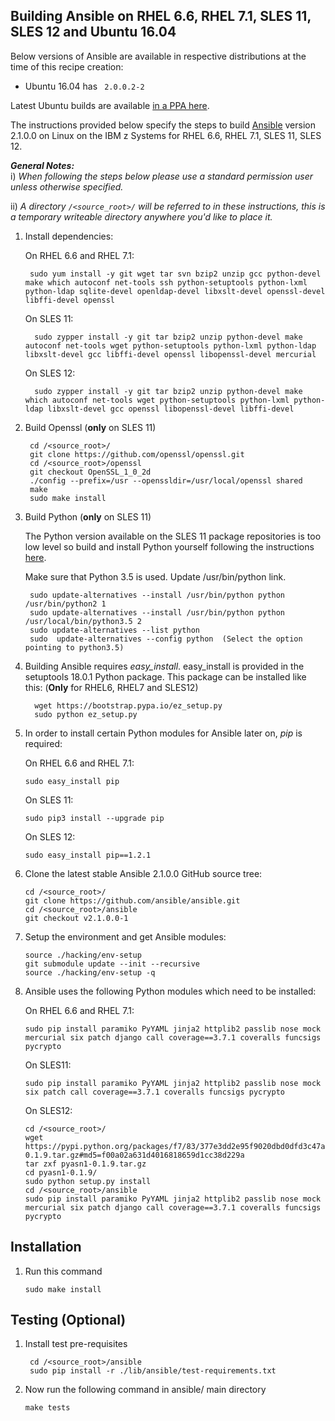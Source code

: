 <!---PACKAGE:Ansible--->
<!---DISTRO:RHEL 6.6:2.1.x--->
<!---DISTRO:RHEL 7.1:2.1.x--->
<!---DISTRO:SLES 11:2.1.x--->
<!---DISTRO:SLES 12:2.1.x--->
<!---DISTRO:Ubuntu 16.x:2.1.x--->

## Building Ansible on RHEL 6.6, RHEL 7.1, SLES 11, SLES 12 and Ubuntu 16.04

Below versions of Ansible are available in respective distributions at the time of this recipe creation:

*    Ubuntu 16.04 has `	2.0.0.2-2`

Latest Ubuntu builds are available [in a PPA here](http://docs.ansible.com/ansible/intro_installation.html#latest-releases-via-apt-ubuntu).

The instructions provided below specify the steps to build [Ansible](http://www.ansible.com/) version 2.1.0.0 on Linux on the IBM z Systems for RHEL 6.6, RHEL 7.1, SLES 11, SLES 12.


_**General Notes:**_ 	 
i) _When following the steps below please use a standard permission user unless otherwise specified._

ii) _A directory `/<source_root>/` will be referred to in these instructions, this is a temporary writeable directory anywhere you'd like to place it._

1. Install dependencies:

    On RHEL 6.6 and RHEL 7.1:
  
        sudo yum install -y git wget tar svn bzip2 unzip gcc python-devel make which autoconf net-tools ssh python-setuptools python-lxml python-ldap sqlite-devel openldap-devel libxslt-devel openssl-devel libffi-devel openssl
      
    On SLES 11:

         sudo zypper install -y git tar bzip2 unzip python-devel make autoconf net-tools wget python-setuptools python-lxml python-ldap libxslt-devel gcc libffi-devel openssl libopenssl-devel mercurial

    On SLES 12:

         sudo zypper install -y git tar bzip2 unzip python-devel make which autoconf net-tools wget python-setuptools python-lxml python-ldap libxslt-devel gcc openssl libopenssl-devel libffi-devel 

2. Build Openssl (**only** on SLES 11)
	
		cd /<source_root>/
		git clone https://github.com/openssl/openssl.git
		cd /<source_root>/openssl
		git checkout OpenSSL_1_0_2d
		./config --prefix=/usr --openssldir=/usr/local/openssl shared
        make
        sudo make install

3. Build Python (**only** on SLES 11)

	The Python version available on the SLES 11 package repositories is too low level so build and install Python yourself following the instructions [here](https://github.com/linux-on-ibm-z/docs/wiki/Building-Python-3.5.1).

	Make sure that Python 3.5 is used. Update /usr/bin/python link.

		sudo update-alternatives --install /usr/bin/python python /usr/bin/python2 1
        sudo update-alternatives --install /usr/bin/python python /usr/local/bin/python3.5 2
        sudo update-alternatives --list python
        sudo  update-alternatives --config python  (Select the option pointing to python3.5)
             

4. Building Ansible requires *easy_install*. easy_install is provided in the setuptools 18.0.1 Python package. This package can be installed like this: (**Only** for RHEL6, RHEL7 and SLES12)

         wget https://bootstrap.pypa.io/ez_setup.py
         sudo python ez_setup.py
       
5.  In order to install certain Python modules for Ansible later on, *pip* is required:

    On RHEL 6.6 and RHEL 7.1:
  
        sudo easy_install pip
      
	On SLES 11:
	
		sudo pip3 install --upgrade pip
		
    On SLES 12:

        sudo easy_install pip==1.2.1

6.  Clone the latest stable Ansible 2.1.0.0 GitHub source tree:

        cd /<source_root>/
        git clone https://github.com/ansible/ansible.git
        cd /<source_root>/ansible
        git checkout v2.1.0.0-1

7.  Setup the environment and get Ansible modules:

        source ./hacking/env-setup
        git submodule update --init --recursive
        source ./hacking/env-setup -q

8.  Ansible uses the following Python modules which need to be installed:

    On RHEL 6.6 and RHEL 7.1:
  
        sudo pip install paramiko PyYAML jinja2 httplib2 passlib nose mock mercurial six patch django call coverage==3.7.1 coveralls funcsigs pycrypto

    On SLES11:

        sudo pip install paramiko PyYAML jinja2 httplib2 passlib nose mock six patch call coverage==3.7.1 coveralls funcsigs pycrypto

    On SLES12:

		cd /<source_root>/
		wget https://pypi.python.org/packages/f7/83/377e3dd2e95f9020dbd0dfd3c47aaa7deebe3c68d3857a4e51917146ae8b/pyasn1-0.1.9.tar.gz#md5=f00a02a631d4016818659d1cc38d229a
		tar zxf pyasn1-0.1.9.tar.gz
		cd pyasn1-0.1.9/
		sudo python setup.py install
		cd /<source_root>/ansible         
		sudo pip install paramiko PyYAML jinja2 httplib2 passlib nose mock mercurial six patch django call coverage==3.7.1 coveralls funcsigs pycrypto
      
## Installation

1.  Run this command

        sudo make install

## Testing (Optional)
1. Install test pre-requisites

        cd /<source_root>/ansible
        sudo pip install -r ./lib/ansible/test-requirements.txt
    
2.  Now run the following command in ansible/ main directory

        make tests 

